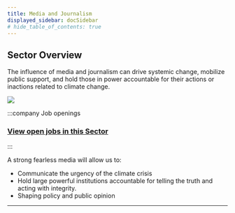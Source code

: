 ```yaml
---
title: Media and Journalism
displayed_sidebar: docSidebar
# hide_table_of_contents: true
---
```


## Sector Overview

The influence of media and journalism can drive systemic change, mobilize public support, and hold those in power accountable for their actions or inactions related to climate change.


![](/../static/img/journalism.jpg)

:::company Job openings
### [View open jobs in this Sector](https://climatebase.org/jobs?l=&q=&sectors=Media+%26+Journalism&p=0&remote=false)

<!--This is the best strategy to accelerate your expertise as a top candidate-->
:::

A strong fearless media will allow us to:

* Communicate the urgency of the climate crisis
* Hold large powerful institutions accountable for telling the truth and acting with integrity.
* Shaping policy and public opinion

- - -

